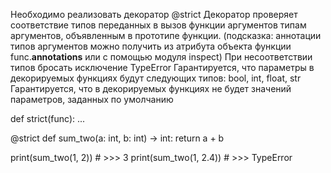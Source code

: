 Необходимо реализовать декоратор @strict Декоратор проверяет соответствие типов переданных в вызов функции аргументов типам аргументов, объявленным в прототипе функции. (подсказка: аннотации типов аргументов можно получить из атрибута объекта функции func.__annotations__ или с помощью модуля inspect) При несоответствии типов бросать исключение TypeError Гарантируется, что параметры в декорируемых функциях будут следующих типов: bool, int, float, str Гарантируется, что в декорируемых функциях не будет значений параметров, заданных по умолчанию

def strict(func):
    ...


@strict
def sum_two(a: int, b: int) -> int:
    return a + b


print(sum_two(1, 2))  # >>> 3
print(sum_two(1, 2.4))  # >>> TypeError